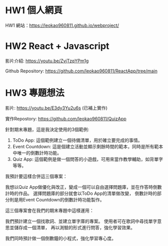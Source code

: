 # HW1 個人網頁
HW1 網站：https://leokao960811.github.io/webproject/

# HW2 React + Javascript

影片介紹: https://youtu.be/ZvjTzqYPm1g

Github Repository: https://github.com/leokao960811/ReactApp/tree/main

# HW3 專題想法

影片: https://youtu.be/E3dy3Yu2u6s (已補上實作)

實作Repostory: https://github.com/leokao960811/QuizApp

針對期末專題，這是我決定使用的3個範例:

1. ToDo App:
  這個範例建立一個待備清單，用於確立要完成的事情。
2. Event Countdown:
  這是個建立活動並顯示剩餘時間的範本，同時是所有範本中唯一的倒數計時功能。 
3. Quiz App:
  這個範例是做一個問答的小遊戲，可用來當作教學輔助，如背單字等等。

我預計要這樣合併這三個專案：

我想以Quiz App做優化與改正，變成一個可以自由選擇問題庫，並在作答時倒數計時的作品。
選擇問題庫的部分就會以ToDo App的清單做改變，
倒數計時的部分則是用Event Countdown的倒數計時功能製作。


這三個專案會在我們的期末專題中這樣運用：

我們預計建立一個找歌詞、並建立單字庫的專案。
使用者可在歌詞中尋找單字意思並儲存成一個清單，
再以測驗的形式進行問答，強化學習效果。

我們同時預計做一個倒數鐘的小程式，強化學習專心度。

